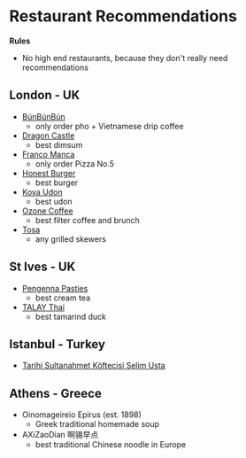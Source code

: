# Restaurant Recommendations

**Rules**

- No high end restaurants, because they don't really need recommendations

## London - UK

- [BúnBúnBún](http://www.bunbunbun.co/)
  - only order pho + Vietnamese drip coffee
- [Dragon Castle](https://www.dragoncastlelondon.com/)
  - best dimsum
- [Franco Manca](https://www.francomanca.co.uk/)
  - only order Pizza No.5
- [Honest Burger](https://www.honestburgers.co.uk/)
  - best burger
- [Koya Udon](https://www.koya.co.uk/?www.web3389.com)
  - best udon
- [Ozone Coffee](https://ozonecoffee.co.uk/)
  - best filter coffee and brunch
- [Tosa](https://www.tosa.uk/)
  - any grilled skewers

## St Ives - UK

- [Pengenna Pasties](https://www.pengennapasties.co.uk/)
  - best cream tea
- [TALAY Thai](https://www.talay.co.uk/)
  - best tamarind duck

## Istanbul - Turkey

- [Tarihi Sultanahmet Köftecisi Selim Usta](https://www.google.com/search?q=istanbul+&tbm=lcl&ei=yA3WYamwCIWT8gK6uIrwCw&oq=istanbul+&gs_l=psy-ab.3..0i273k1j0i433i457i273k1j0i402k1j0i273k1l2j0i433i273k1j0i67k1j0i512i433k1j0i512k1l2.15829.15829.0.16157.1.1.0.0.0.0.88.88.1.1.0....0...1c.1.64.psy-ab..0.1.87....0.ctiPPDYQPQo#rlfi=hd:;si:977764276566104906;mv:%5B%5B41.01122853552672,28.985895345282792%5D,%5B41.00326186638583,28.967613481978933%5D%5D)

## Athens - Greece

- Oinomageireio Epirus (est. 1898)
    - Greek traditional homemade soup
- AXiZaoDian 啊锡早点
    - best traditional Chinese noodle in Europe
